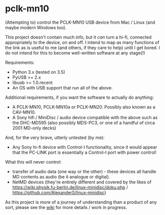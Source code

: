 # pclk-mn10
(Attempting to) control the PCLK-MN10 USB device from Mac / Linux (and maybe modern Windows too).

This project doesn't contain much info, but it _can_ turn a hi-fi, connected appropriately to the device, on and off.
I intend to map as many functions of the link as is useful to me (and others, if they care to help) until I get bored.
I do not intend for this to become well-written software at any stage(!)

Requirements:
 - Python 3.x (tested on 3.5)
 - PyUSB >= 2.x 
 - libusb >= 1.0.recent
 - An OS with USB support that run all of the above.
 
Additional requirements, if you want the software to actually do anything:
 - A PCLK-MN10, PCLK-MN10a or PCLK-MN20.  Possibly also known as a CAV-MN10.
 - A Sony hifi / MiniDisc / audio device compatible with the above such as the DHC-MD595 (also possibly MDS-PC3, or one of a handful of circa 2001 MD-only decks)

And, for the very brave, utterly untested (by me):
- Any Sony hi-fi device with Control-I functionality, since it would appear that the PC-LINK port is essentially a Control-I port with power control!

What this will never control:
 - transfer of audio data (one way or the other) - these devices all handle MD contents as audio (be it analogue or digital).  
 - NetMD devices (they're entirely different and covered by the likes of https://wiki.physik.fu-berlin.de/linux-minidisc/doku.php / https://github.com/AlexanderS/linux-minidisc)

As this project is more of a journey of understanding than a product of any sort, please see the [wiki](https://github.com/4gra/pclk-mn10/wiki) for more details / work in progress.
